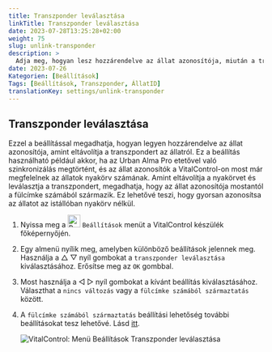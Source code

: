 ```yaml
---
title: Transzponder leválasztása
linkTitle: Transzponder leválasztása
date: 2023-07-28T13:25:28+02:00
weight: 75
slug: unlink-transponder
description: >
  Adja meg, hogyan lesz hozzárendelve az állat azonosítója, miután a transzpondert leválasztották.
date: 2023-07-26
Kategorien: [Beállítások]
Tags: [Beállítások, Transzponder, ÁllatID]
translationKey: settings/unlink-transponder
---
```

## Transzponder leválasztása

Ezzel a beállítással megadhatja, hogyan legyen hozzárendelve az állat azonosítója, amint eltávolítja a transzpondert az állatról. Ez a beállítás használható például akkor, ha az Urban Alma Pro etetővel való szinkronizálás megtörtént, és az állat azonosítók a VitalControl-on most már megfelelnek az állatok nyakörv számának. Amint eltávolítja a nyakörvet és leválasztja a transzpondert, megadhatja, hogy az állat azonosítója mostantól a fülcímke számából származik. Ez lehetővé teszi, hogy gyorsan azonosítsa az állatot az istállóban nyakörv nélkül.

1. Nyissa meg a <img src="/icons/gear.svg" width="25" align="bottom" alt="Beállítások" /> `Beállítások` menüt a VitalControl készülék főképernyőjén.

2. Egy almenü nyílik meg, amelyben különböző beállítások jelennek meg. Használja a △ ▽ nyíl gombokat a `transzponder leválasztása` kiválasztásához. Erősítse meg az `OK` gombbal.

3. Most használja a ◁ ▷ nyíl gombokat a kívánt beállítás kiválasztásához. Választhat a `nincs változás` vagy a `fülcímke számából származtatás` között.

4. A `fülcímke számából származtatás` beállítási lehetőség további beállításokat tesz lehetővé. Lásd [itt](/hu/docs/settings/animal-registration/#digit-of-the-new-id). 

   ![VitalControl: Menü Beállítások Transzponder leválasztása](../images/unlink-transponder.png "Transzponder leválasztása")
   
